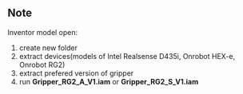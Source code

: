 ## Note
Inventor model open:
1) create new folder
2) extract devices(models of Intel Realsense D435i, Onrobot HEX-e, Onrobot RG2)
3) extract prefered version of gripper
4) run **Gripper_RG2_A_V1.iam** or **Gripper_RG2_S_V1.iam**
